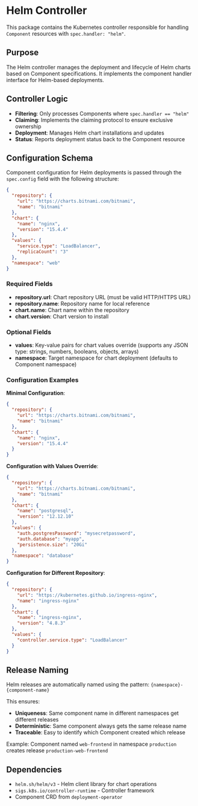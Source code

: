 # Helm Controller

This package contains the Kubernetes controller responsible for handling `Component` resources with `spec.handler: "helm"`.

## Purpose

The Helm controller manages the deployment and lifecycle of Helm charts based on Component specifications. It implements the component handler interface for Helm-based deployments.

## Controller Logic

- **Filtering**: Only processes Components where `spec.handler == "helm"`
- **Claiming**: Implements the claiming protocol to ensure exclusive ownership
- **Deployment**: Manages Helm chart installations and updates
- **Status**: Reports deployment status back to the Component resource

## Configuration Schema

Component configuration for Helm deployments is passed through the `spec.config` field with the following structure:

```json
{
  "repository": {
    "url": "https://charts.bitnami.com/bitnami",
    "name": "bitnami"
  },
  "chart": {
    "name": "nginx",
    "version": "15.4.4"
  },
  "values": {
    "service.type": "LoadBalancer",
    "replicaCount": "3"
  },
  "namespace": "web"
}
```

### Required Fields

- **repository.url**: Chart repository URL (must be valid HTTP/HTTPS URL)
- **repository.name**: Repository name for local reference
- **chart.name**: Chart name within the repository
- **chart.version**: Chart version to install

### Optional Fields

- **values**: Key-value pairs for chart values override (supports any JSON type: strings, numbers, booleans, objects, arrays)
- **namespace**: Target namespace for chart deployment (defaults to Component namespace)

### Configuration Examples

**Minimal Configuration**:

```json
{
  "repository": {
    "url": "https://charts.bitnami.com/bitnami",
    "name": "bitnami"
  },
  "chart": {
    "name": "nginx",
    "version": "15.4.4"
  }
}
```

**Configuration with Values Override**:

```json
{
  "repository": {
    "url": "https://charts.bitnami.com/bitnami",
    "name": "bitnami"
  },
  "chart": {
    "name": "postgresql",
    "version": "12.12.10"
  },
  "values": {
    "auth.postgresPassword": "mysecretpassword",
    "auth.database": "myapp",
    "persistence.size": "20Gi"
  },
  "namespace": "database"
}
```

**Configuration for Different Repository**:

```json
{
  "repository": {
    "url": "https://kubernetes.github.io/ingress-nginx",
    "name": "ingress-nginx"
  },
  "chart": {
    "name": "ingress-nginx",
    "version": "4.8.3"
  },
  "values": {
    "controller.service.type": "LoadBalancer"
  }
}
```

## Release Naming

Helm releases are automatically named using the pattern: `{namespace}-{component-name}`

This ensures:

- **Uniqueness**: Same component name in different namespaces get different releases
- **Deterministic**: Same component always gets the same release name
- **Traceable**: Easy to identify which Component created which release

Example: Component named `web-frontend` in namespace `production` creates release `production-web-frontend`

## Dependencies

- `helm.sh/helm/v3` - Helm client library for chart operations
- `sigs.k8s.io/controller-runtime` - Controller framework
- Component CRD from `deployment-operator`
